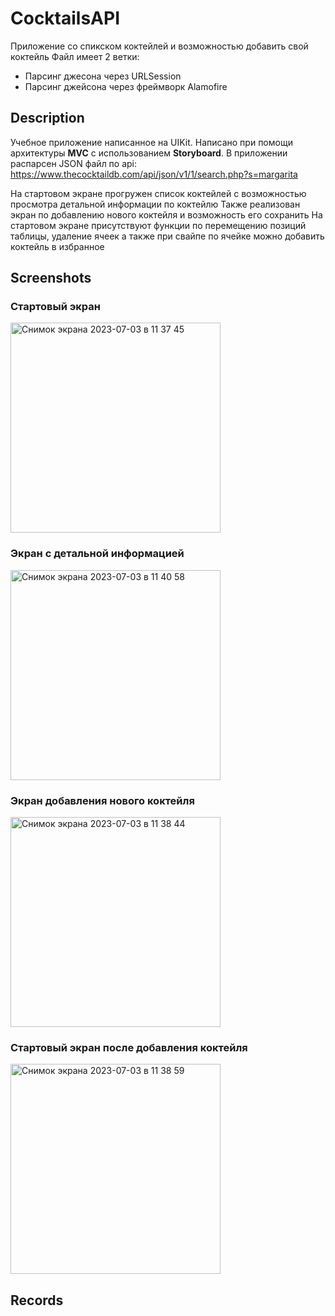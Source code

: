 # CocktailsAPI

Приложение со спикском коктейлей и возможностью добавить свой коктейль 
Файл имеет 2 ветки:
- Парсинг джесона через URLSession
- Парсинг джейсона через фреймворк Alamofire

## Description

Учебное приложение написанное на UIKit. Написано при помощи архитектуры **MVC** с использованием **Storyboard**.
В приложении распарсен JSON файл по api: https://www.thecocktaildb.com/api/json/v1/1/search.php?s=margarita

На стартовом экране прогружен список коктейлей с возможностью просмотра детальной информации по коктейлю
Также реализован экран по добавлению нового коктейля и возможность его сохранить
На стартовом экране присутствуют функции по перемещению позиций таблицы, удаление ячеек а также при свайпе по ячейке можно добавить коктейль в избранное

## Screenshots

### Стартовый экран
<img width="336" alt="Снимок экрана 2023-07-03 в 11 37 45" src="https://github.com/romkalan/CocktailsAPI/assets/116355331/9e7e288b-629a-41e1-9bfe-bd947e7903bc">

### Экран с детальной информацией
<img width="336" alt="Снимок экрана 2023-07-03 в 11 40 58" src="https://github.com/romkalan/CocktailsAPI/assets/116355331/dbf08f99-f5cc-4396-ac54-bcf93fb8e7de">

### Экран добавления нового коктейля
<img width="336" alt="Снимок экрана 2023-07-03 в 11 38 44" src="https://github.com/romkalan/CocktailsAPI/assets/116355331/6c4ee25b-dc9a-4a3b-b2ab-479477fa6d64">

### Стартовый экран после добавления коктейля
<img width="336" alt="Снимок экрана 2023-07-03 в 11 38 59" src="https://github.com/romkalan/CocktailsAPI/assets/116355331/0f70bd7e-7ced-4671-8093-283a81b9c684">

## Records
